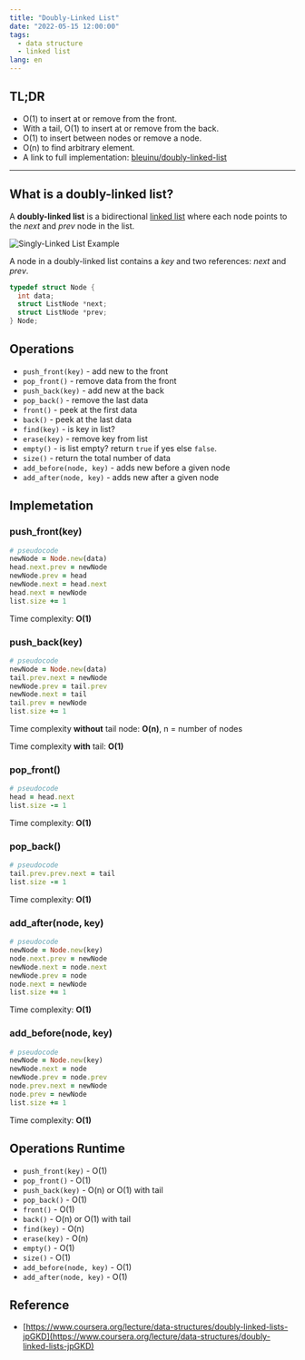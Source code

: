 ```yaml
---
title: "Doubly-Linked List"
date: "2022-05-15 12:00:00"
tags: 
  - data structure
  - linked list
lang: en
---
```


## TL;DR
- O(1) to insert at or remove from the front.
- With a tail, O(1) to insert at or remove from the back.
- O(1) to insert between nodes or remove a node.
- O(n) to find arbitrary element.
- A link to full implementation: [bleuinu/doubly-linked-list](https://github.com/bleuinu/DataStructures-and-Algorithms/tree/main/02-linkedlists/doubly-linked-list)

---

## What is a doubly-linked list?
A **doubly-linked list** is a bidirectional [linked list](../en//what-is-linked-list) where each node points to the *next* and *prev* node in the list.

![Singly-Linked List Example](/images/posts/doubly-linked-list/doubly-linked-list.png)

A node in a doubly-linked list contains a *key* and two references: *next* and *prev*.

```c
typedef struct Node {
  int data;
  struct ListNode *next;
  struct ListNode *prev;
} Node;
```

## Operations
- `push_front(key)` - add new to the front
- `pop_front()` - remove data from the front
- `push_back(key)` - add new at the back
- `pop_back()` - remove the last data
- `front()` - peek at the first data
- `back()` - peek at the last data
- `find(key)` - is key in list?
- `erase(key)` - remove key from list
- `empty()` - is list empty? return `true` if yes else `false`.
- `size()` - return the total number of data
- `add_before(node, key)` - adds new before a given node
- `add_after(node, key)` - adds new after a given node

## Implemetation

### push_front(key)
```rb
# pseudocode
newNode = Node.new(data)
head.next.prev = newNode
newNode.prev = head
newNode.next = head.next
head.next = newNode
list.size += 1
```

Time complexity: **O(1)**

### push_back(key)
```rb
# pseudocode
newNode = Node.new(data)
tail.prev.next = newNode
newNode.prev = tail.prev
newNode.next = tail
tail.prev = newNode
list.size += 1
```

Time complexity **without** tail node: **O(n)**, n = number of nodes

Time complexity **with** tail: **O(1)**

### pop_front()
```rb
# pseudocode
head = head.next
list.size -= 1
```

Time complexity: **O(1)**

### pop_back()
```rb
# pseudocode
tail.prev.prev.next = tail
list.size -= 1
```

Time complexity: **O(1)**


### add_after(node, key)
```rb
# pseudocode
newNode = Node.new(key)
node.next.prev = newNode
newNode.next = node.next
newNode.prev = node
node.next = newNode
list.size += 1
```

Time complexity: **O(1)**

### add_before(node, key)
```rb
# pseudocode
newNode = Node.new(key)
newNode.next = node
newNode.prev = node.prev
node.prev.next = newNode
node.prev = newNode
list.size += 1
```

Time complexity: **O(1)**

## Operations Runtime
- `push_front(key)` - O(1)
- `pop_front()` -  O(1)
- `push_back(key)` -  O(n) or O(1) with tail
- `pop_back()` - O(1)
- `front()` -  O(1)
- `back()` -  O(n) or O(1) with tail
- `find(key)` -  O(n)
- `erase(key)` - O(n)
- `empty()` - O(1)
- `size()` - O(1)
- `add_before(node, key)` - O(1)
- `add_after(node, key)` - O(1)

## Reference
- [https://www.coursera.org/lecture/data-structures/doubly-linked-lists-jpGKD](https://www.coursera.org/lecture/data-structures/doubly-linked-lists-jpGKD)